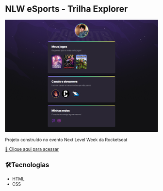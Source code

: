 # NLW eSports - Trilha Explorer

![preview](./.github/preview.png)

Projeto construído no evento Next Level Week da Rocketseat

[🔗 Clique aqui para acessar](https://vinezius.github.io/NLW-Esports/)

## 🛠️Tecnologias
- HTML
- CSS